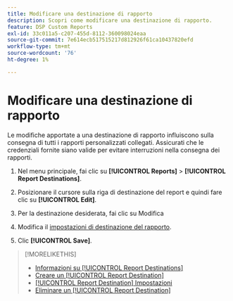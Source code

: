```yaml
---
title: Modificare una destinazione di rapporto
description: Scopri come modificare una destinazione di rapporto.
feature: DSP Custom Reports
exl-id: 33c011a5-c207-455d-8112-360098024eaa
source-git-commit: 7e614ecb517515217d812926f61ca10437820efd
workflow-type: tm+mt
source-wordcount: '76'
ht-degree: 1%

---
```


# Modificare una destinazione di rapporto

Le modifiche apportate a una destinazione di rapporto influiscono sulla consegna di tutti i rapporti personalizzati collegati. Assicurati che le credenziali fornite siano valide per evitare interruzioni nella consegna dei rapporti.

1. Nel menu principale, fai clic su **[!UICONTROL Reports]** > **[!UICONTROL Report Destinations]**.

1. Posizionare il cursore sulla riga di destinazione del report e quindi fare clic su **[!UICONTROL Edit]**.

1. Per la destinazione desiderata, fai clic su Modifica

1. Modifica il [impostazioni di destinazione del rapporto](/help/dsp/reports/report-destinations/report-destination-settings.md).

1. Clic **[!UICONTROL Save]**.

>[!MORELIKETHIS]
>
>* [Informazioni su [!UICONTROL Report Destinations]](/help/dsp/reports/report-destinations/report-destination-about.md)
>* [Creare un [!UICONTROL Report Destination]](/help/dsp/reports/report-destinations/report-destination-create.md)
>* [[!UICONTROL Report Destination] Impostazioni](/help/dsp/reports/report-destinations/report-destination-settings.md)
>* [Eliminare un [!UICONTROL Report Destination]](/help/dsp/reports/report-destinations/report-destination-delete.md)

